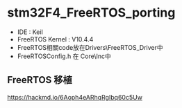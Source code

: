# stm32F4_FreeRTOS_porting

- IDE : Keil
- FreeRTOS Kernel : V10.4.4
- FreeRTOS相關code放在Drivers\FreeRTOS_Driver中
- FreeRTOSConfig.h 在 Core\Inc中

## FreeRTOS 移植

https://hackmd.io/6Aoph4eARhqRgIbq60c5Uw

